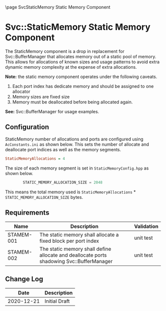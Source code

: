 \page SvcStaticMemory Static Memory Component
# Svc::StaticMemory Static Memory Component

The StaticMemory component is a drop in replacement for Svc::BufferManager that allocates memory out of a static pool of
memory. This allows for allocations of known sizes and usage patterns to avoid extra dynamic memory complexity at the
expense of extra allocations.

**Note:** the static memory component operates under the following caveats.

1. Each port index has dedicate memory and should be assigned to one allocator
2. Memory sizes are fixed size
3. Memory must be deallocated before being allocated again.

**See:** Svc::BufferManager for usage examples.

## Configuration

StaticMemory number of allocations and ports are configured using `AcConstants.ini` as shown below. This sets the number
of allocate and deallocate port indices as well as the memory segments.

```ini
StaticMemoryAllocations = 4
```

The size of each memory segment is set in `StaticMemoryConfig.hpp` as shown below.

```c++
        STATIC_MEMORY_ALLOCATION_SIZE = 2048
```

This means the total memory used is `StaticMemoryAllocations` * `STATIC_MEMORY_ALLOCATION_SIZE` bytes. 


## Requirements

| Name | Description | Validation |
|---|---|---|
| STAMEM-001 | The static memory shall allocate a fixed block per port index | unit test |
| STAMEM-002 | The static memory shall define allocate and deallocate ports shadowing Svc::BufferManager | unit test |


## Change Log

| Date | Description |
|---|---|
| 2020-12-21 | Initial Draft |
